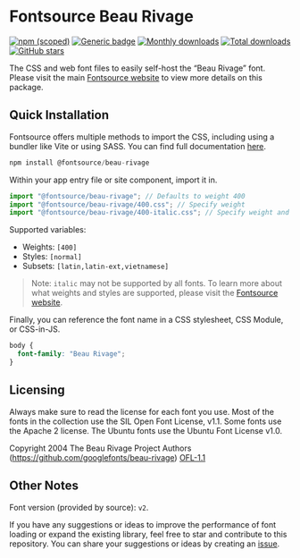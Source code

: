 # Fontsource Beau Rivage

[![npm (scoped)](https://img.shields.io/npm/v/@fontsource/beau-rivage?color=brightgreen)](https://www.npmjs.com/package/@fontsource/beau-rivage) [![Generic badge](https://img.shields.io/badge/fontsource-passing-brightgreen)](https://github.com/fontsource/fontsource) [![Monthly downloads](https://badgen.net/npm/dm/@fontsource/beau-rivage)](https://github.com/fontsource/fontsource) [![Total downloads](https://badgen.net/npm/dt/@fontsource/beau-rivage)](https://github.com/fontsource/fontsource) [![GitHub stars](https://img.shields.io/github/stars/fontsource/fontsource.svg?style=social&label=Star)](https://github.com/fontsource/fontsource/stargazers)

The CSS and web font files to easily self-host the “Beau Rivage” font. Please visit the main [Fontsource website](https://fontsource.org/fonts/beau-rivage) to view more details on this package.

## Quick Installation

Fontsource offers multiple methods to import the CSS, including using a bundler like Vite or using SASS. You can find full documentation [here](https://fontsource.org/docs/getting-started/introduction).

```javascript
npm install @fontsource/beau-rivage
```

Within your app entry file or site component, import it in.

```javascript
import "@fontsource/beau-rivage"; // Defaults to weight 400
import "@fontsource/beau-rivage/400.css"; // Specify weight
import "@fontsource/beau-rivage/400-italic.css"; // Specify weight and style
```

Supported variables:
- Weights: `[400]`
- Styles: `[normal]`
- Subsets: `[latin,latin-ext,vietnamese]`

> Note: `italic` may not be supported by all fonts. To learn more about what weights and styles are supported, please visit the [Fontsource website](https://fontsource.org/fonts/beau-rivage).

Finally, you can reference the font name in a CSS stylesheet, CSS Module, or CSS-in-JS.

```css
body {
  font-family: "Beau Rivage";
}
```

## Licensing
Always make sure to read the license for each font you use. Most of the fonts in the collection use the SIL Open Font License, v1.1. Some fonts use the Apache 2 license. The Ubuntu fonts use the Ubuntu Font License v1.0.

Copyright 2004 The Beau Rivage Project Authors (https://github.com/googlefonts/beau-rivage)
[OFL-1.1](https://openfontlicense.org)

## Other Notes
Font version (provided by source): `v2`.

If you have any suggestions or ideas to improve the performance of font loading or expand the existing library, feel free to star and contribute to this repository. You can share your suggestions or ideas by creating an [issue](https://github.com/fontsource/fontsource/issues).